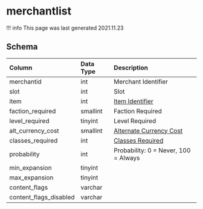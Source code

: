 # merchantlist

!!! info
	This page was last generated 2021.11.23

## Schema

| Column | Data Type | Description |
| :--- | :--- | :--- |
| merchantid | int | Merchant Identifier |
| slot | int | Slot |
| item | int | [Item Identifier](../../schema/items/items.md) |
| faction_required | smallint | Faction Required |
| level_required | tinyint | Level Required |
| alt_currency_cost | smallint | [Alternate Currency Cost](../../schema/alternate-currency/alternate_currency.md) |
| classes_required | int | [Classes Required](../../../../server/player/class-list) |
| probability | int | Probability: 0 = Never, 100 = Always |
| min_expansion | tinyint |  |
| max_expansion | tinyint |  |
| content_flags | varchar |  |
| content_flags_disabled | varchar |  |

